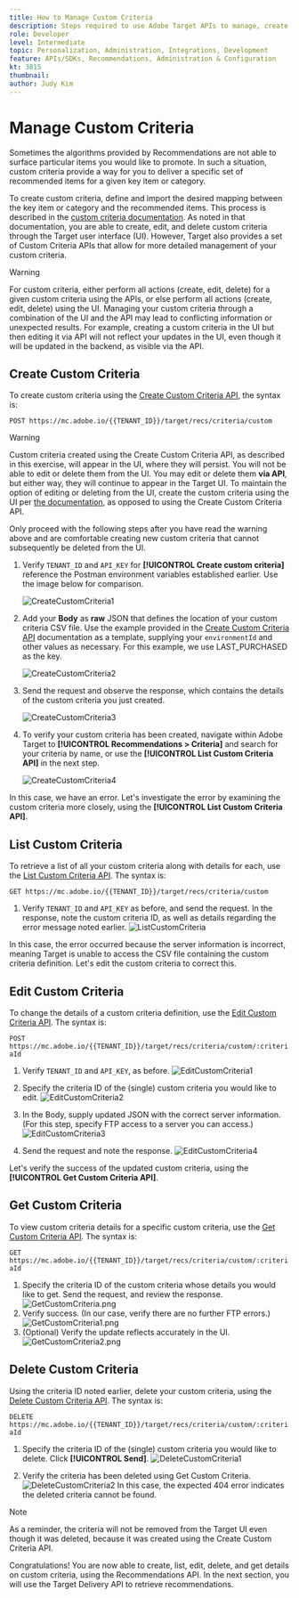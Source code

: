 ```yaml
---
title: How to Manage Custom Criteria
description: Steps required to use Adobe Target APIs to manage, create, list, edit, get, and delete Adobe Target Recommendations criteria.
role: Developer
level: Intermediate
topic: Personalization, Administration, Integrations, Development
feature: APIs/SDKs, Recommendations, Administration & Configuration
kt: 3815
thumbnail:
author: Judy Kim
---
```

# Manage Custom Criteria

Sometimes the algorithms provided by Recommendations are not able to surface particular items you would like to promote. In such a situation, custom criteria provide a way for you to deliver a specific set of recommended items for a given key item or category.

To create custom criteria, define and import the desired mapping between the key item or category and the recommended items. This process is described in the [custom criteria documentation](https://experienceleague.adobe.com/docs/target/using/recommendations/criteria/recommendations-csv.html). As noted in that documentation, you are able to create, edit, and delete custom criteria through the Target user interface (UI). However, Target also provides a set of Custom Criteria APIs that allow for more detailed management of your custom criteria.

>[!WARNING]
>
>For custom criteria, either perform all actions (create, edit, delete) for a given custom criteria using the APIs, or else perform all actions (create, edit, delete) using the UI. Managing your custom criteria through a combination of the UI and the API may lead to conflicting information or unexpected results. For example, creating a custom criteria in the UI but then editing it via API will not reflect your updates in the UI, even though it will be updated in the backend, as visible via the API.

## Create Custom Criteria

To create custom criteria using the [Create Custom Criteria API](https://developers.adobetarget.com/api/recommendations/#operation/createCriteriaCustom), the syntax is:

`POST https://mc.adobe.io/{{TENANT_ID}}/target/recs/criteria/custom`

>[!WARNING]
>
>Custom criteria created using the Create Custom Criteria API, as described in this exercise, will appear in the UI, where they will persist. You will not be able to edit or delete them from the UI. You may edit or delete them **via API**, but either way, they will continue to appear in the Target UI. To maintain the option of editing or deleting from the UI, create the custom criteria using the UI per [the documentation](https://experienceleague.adobe.com/docs/target/using/recommendations/criteria/recommendations-csv.html), as opposed to using the Create Custom Criteria API.

Only proceed with the following steps after you have read the warning above and are comfortable creating new custom criteria that cannot subsequently be deleted from the UI.

1. Verify `TENANT_ID` and `API_KEY` for **[!UICONTROL Create custom criteria]** reference the Postman environment variables established earlier. Use the image below for comparison.

    ![CreateCustomCriteria1](assets/CreateCustomCriteria1.png)

1. Add your **Body** as **raw** JSON that defines the location of your custom criteria CSV file. Use the example provided in the [Create Custom Criteria API](https://developers.adobetarget.com/api/recommendations/#operation/getAllCriteriaCustom) documentation as a template, supplying your `environmentId` and other values as necessary. For this example, we use LAST_PURCHASED as the key.

    ![CreateCustomCriteria2](assets/CreateCustomCriteria2.png)

1. Send the request and observe the response, which contains the details of the custom criteria you just created.

    ![CreateCustomCriteria3](assets/CreateCustomCriteria3.png)

1. To verify your custom criteria has been created, navigate within Adobe Target to **[!UICONTROL Recommendations > Criteria]** and search for your criteria by name, or use the **[!UICONTROL List Custom Criteria API]** in the next step.

    ![CreateCustomCriteria4](assets/CreateCustomCriteria4.png)

In this case, we have an error. Let's investigate the error by examining the custom criteria more closely, using the **[!UICONTROL List Custom Criteria API]**.

## List Custom Criteria

To retrieve a list of all your custom criteria along with details for each, use the [List Custom Criteria API](https://developers.adobetarget.com/api/recommendations/#operation/getAllCriteriaCustom). The syntax is:

`GET https://mc.adobe.io/{{TENANT_ID}}/target/recs/criteria/custom`

1. Verify `TENANT_ID` and `API_KEY` as before, and send the request. In the response, note the custom criteria ID, as well as details regarding the error message noted earlier.
   ![ListCustomCriteria](assets/ListCustomCriteria.png)

In this case, the error occurred because the server information is incorrect, meaning Target is unable to access the CSV file containing the custom criteria definition. Let's edit the custom criteria to correct this.

## Edit Custom Criteria

To change the details of a custom criteria definition, use the [Edit Custom Criteria API](https://developers.adobetarget.com/api/recommendations/#operation/updateCriteriaCustom). The syntax is:

`POST https://mc.adobe.io/{{TENANT_ID}}/target/recs/criteria/custom/:criteriaId`

1. Verify `TENANT_ID` and `API_KEY`, as before.
![EditCustomCriteria1](assets/EditCustomCriteria1.png)

1. Specify the criteria ID of the (single) custom criteria you would like to edit.
![EditCustomCriteria2](assets/EditCustomCriteria2.png)

1. In the Body, supply updated JSON with the correct server information. (For this step, specify FTP access to a server you can access.)
![EditCustomCriteria3](assets/EditCustomCriteria3.png)

1. Send the request and note the response.
![EditCustomCriteria4](assets/EditCustomCriteria4.png)

Let's verify the success of the updated custom criteria, using the **[!UICONTROL Get Custom Criteria API]**.

## Get Custom Criteria

To view custom criteria details for a specific custom criteria, use the [Get Custom Criteria API](https://developers.adobetarget.com/api/recommendations/#operation/getCriteriaCustom). The syntax is:

`GET https://mc.adobe.io/{{TENANT_ID}}/target/recs/criteria/custom/:criteriaId`

1. Specify the criteria ID of the custom criteria whose details you would like to get. Send the request, and review the response.
![GetCustomCriteria.png](assets/GetCustomCriteria.png)
1. Verify success. (In our case, verify there are no further FTP errors.)
   ![GetCustomCriteria1.png](assets/GetCustomCriteria1.png)
1. (Optional) Verify the update reflects accurately in the UI.
   ![GetCustomCriteria2.png](assets/GetCustomCriteria2.png)

## Delete Custom Criteria

Using the criteria ID noted earlier, delete your custom criteria, using the [Delete Custom Criteria API](https://developers.adobetarget.com/api/recommendations/#operation/deleteCriteriaCustom). The syntax is:

`DELETE https://mc.adobe.io/{{TENANT_ID}}/target/recs/criteria/custom/:criteriaId`

1. Specify the criteria ID of the (single) custom criteria you would like to delete. Click **[!UICONTROL Send]**.
   ![DeleteCustomCriteria1](assets/DeleteCustomCriteria1.png)

1. Verify the criteria has been deleted using Get Custom Criteria.
   ![DeleteCustomCriteria2](assets/DeleteCustomCriteria2.png)
   In this case, the expected 404 error indicates the deleted criteria cannot be found.

>[!NOTE]
>
>As a reminder, the criteria will not be removed from the Target UI even though it was deleted, because it was created using the Create Custom Criteria API.

Congratulations! You are now able to create, list, edit, delete, and get details on custom criteria, using the Recommendations API. In the next section, you will use the Target Delivery API to retrieve recommendations.

<!--- [Next "Fetch Recommendations with the Server-side Delivery API" >](fetch-recs-server-side-delivery-api.md) --->
